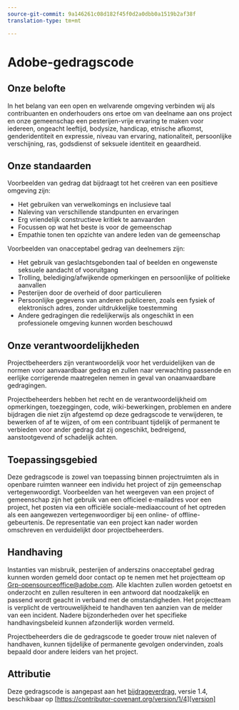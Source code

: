```yaml
---
source-git-commit: 9a146261c08d182f45f0d2a0dbb0a1519b2af38f
translation-type: tm+mt

---
```

# Adobe-gedragscode

## Onze belofte

In het belang van een open en welvarende omgeving verbinden wij als contribuanten en onderhouders ons ertoe om van deelname aan ons project en onze gemeenschap een pesterijen-vrije ervaring te maken voor iedereen, ongeacht leeftijd, bodysize, handicap, etnische afkomst, genderidentiteit en expressie, niveau van ervaring, nationaliteit, persoonlijke verschijning, ras, godsdienst of seksuele identiteit en geaardheid.

## Onze standaarden

Voorbeelden van gedrag dat bijdraagt tot het creëren van een positieve omgeving zijn:

* Het gebruiken van verwelkomings en inclusieve taal
* Naleving van verschillende standpunten en ervaringen
* Erg vriendelijk constructieve kritiek te aanvaarden
* Focussen op wat het beste is voor de gemeenschap
* Empathie tonen ten opzichte van andere leden van de gemeenschap

Voorbeelden van onacceptabel gedrag van deelnemers zijn:

* Het gebruik van geslachtsgebonden taal of beelden en ongewenste seksuele aandacht of vooruitgang
* Trolling, belediging/afwijkende opmerkingen en persoonlijke of politieke aanvallen
* Pesterijen door de overheid of door particulieren
* Persoonlijke gegevens van anderen publiceren, zoals een fysiek of elektronisch adres, zonder uitdrukkelijke toestemming
* Andere gedragingen die redelijkerwijs als ongeschikt in een professionele omgeving kunnen worden beschouwd

## Onze verantwoordelijkheden

Projectbeheerders zijn verantwoordelijk voor het verduidelijken van de normen voor aanvaardbaar gedrag en zullen naar verwachting passende en eerlijke corrigerende maatregelen nemen in geval van onaanvaardbare gedragingen.

Projectbeheerders hebben het recht en de verantwoordelijkheid om opmerkingen, toezeggingen, code, wiki-bewerkingen, problemen en andere bijdragen die niet zijn afgestemd op deze gedragscode te verwijderen, te bewerken of af te wijzen, of om een contribuant tijdelijk of permanent te verbieden voor ander gedrag dat zij ongeschikt, bedreigend, aanstootgevend of schadelijk achten.

## Toepassingsgebied

Deze gedragscode is zowel van toepassing binnen projectruimten als in openbare ruimten wanneer een individu het project of zijn gemeenschap vertegenwoordigt. Voorbeelden van het weergeven van een project of gemeenschap zijn het gebruik van een officieel e-mailadres voor een project, het posten via een officiële sociale-mediaaccount of het optreden als een aangewezen vertegenwoordiger bij een online- of offline-gebeurtenis. De representatie van een project kan nader worden omschreven en verduidelijkt door projectbeheerders.

## Handhaving

Instanties van misbruik, pesterijen of anderszins onacceptabel gedrag kunnen worden gemeld door contact op te nemen met het projectteam op Grp-opensourceoffice@adobe.com. Alle klachten zullen worden getoetst en onderzocht en zullen resulteren in een antwoord dat noodzakelijk en passend wordt geacht in verband met de omstandigheden. Het projectteam is verplicht de vertrouwelijkheid te handhaven ten aanzien van de melder van een incident.
Nadere bijzonderheden over het specifieke handhavingsbeleid kunnen afzonderlijk worden vermeld.

Projectbeheerders die de gedragscode te goeder trouw niet naleven of handhaven, kunnen tijdelijke of permanente gevolgen ondervinden, zoals bepaald door andere leiders van het project.

## Attributie

Deze gedragscode is aangepast aan het [bijdrageverdrag][homepage], versie 1.4, beschikbaar op [https://contributor-covenant.org/version/1/4][version]

[homepage]: https://contributor-covenant.org
[version]: https://contributor-covenant.org/version/1/4/
